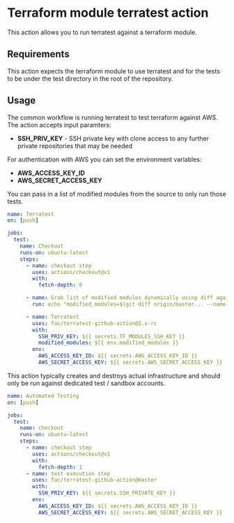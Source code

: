 # Terraform module terratest action

This action allows you to run terratest against a terraform module.


## Requirements

This action expects the terraform module to use terratest and for the tests to be under the test directory in the root of the repository.


## Usage

The common workflow is running terratest to test terraform against AWS. The action accepts input paramters:

  * **SSH_PRIV_KEY** - SSH private key with clone access to any further private repositories that may be needed

For authentication with AWS you can set the environment variables:

  * **AWS_ACCESS_KEY_ID**
  * **AWS_SECRET_ACCESS_KEY**

You can pass in a list of modified modules from the source to only run those tests.
```yaml
name: Terratest
on: [push]

jobs:
  test:
    name: Checkout
    runs-on: ubuntu-latest
    steps:
      - name: checkout step
        uses: actions/checkout@v1
        with:
          fetch-depth: 0

      - name: Grab list of modified modules dynamically using diff against master
        run: echo "modified_modules=$(git diff origin/master... --name-only examples/ modules/ | awk -F'/' '{print $(NF-1)}'| sort -u | tr '\n' ' ')" >> "$GITHUB_ENV"

      - name: Terratest
        uses: fac/terratest-github-action@2.x-rc
        with:
          SSH_PRIV_KEY: ${{ secrets.TF_MODULES_SSH_KEY }}
          modified_modules: ${{ env.modified_modules }}
        env:
          AWS_ACCESS_KEY_ID: ${{ secrets.AWS_ACCESS_KEY_ID }}
          AWS_SECRET_ACCESS_KEY: ${{ secrets.AWS_SECRET_ACCESS_KEY }}
```

This action typically creates and destroys actual infrastructure and should only be run against dedicated test / sandbox accounts.

```yaml
name: Automated Testing
on: [push]

jobs:
  test:
    name: checkout
    runs-on: ubuntu-latest
    steps:
      - name: checkout step
        uses: actions/checkout@v1
        with:
          fetch-depth: 1
      - name: test execution step
        uses: fac/terratest-github-action@master
        with:
          SSH_PRIV_KEY: ${{ secrets.SSH_PRIVATE_KEY }}
        env:
          AWS_ACCESS_KEY_ID: ${{ secrets.AWS_ACCESS_KEY_ID }}
          AWS_SECRET_ACCESS_KEY: ${{ secrets.AWS_SECRET_ACCESS_KEY }}
```
